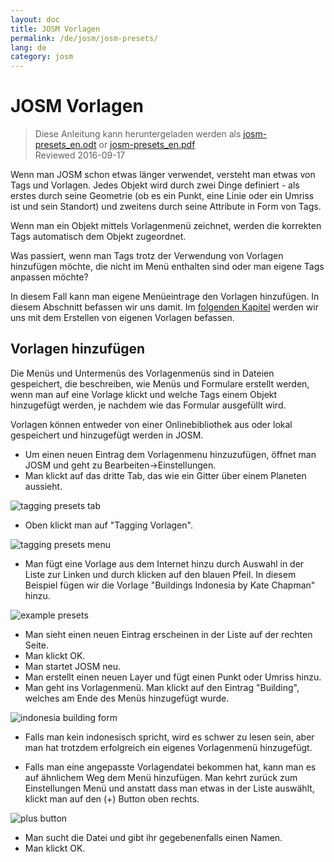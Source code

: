 ```yaml
---
layout: doc
title: JOSM Vorlagen
permalink: /de/josm/josm-presets/
lang: de
category: josm
---
```


JOSM Vorlagen
============

> Diese Anleitung kann heruntergeladen werden als [josm-presets_en.odt](/files/josm-presets_en.odt) or [josm-presets_en.pdf](/files/josm-presets_en.pdf)  
> Reviewed 2016-09-17  

Wenn man JOSM schon etwas länger verwendet, versteht man etwas von Tags und Vorlagen. Jedes Objekt wird durch zwei Dinge definiert - als erstes durch seine Geometrie (ob es ein Punkt, eine Linie oder ein Umriss ist und sein Standort) und zweitens durch seine Attribute in Form von Tags.  

Wenn man ein Objekt mittels Vorlagenmenü zeichnet, werden die korrekten Tags automatisch dem Objekt zugeordnet.  

Was passiert, wenn man Tags trotz der Verwendung von Vorlagen hinzufügen möchte, die nicht im Menü enthalten sind oder man eigene Tags anpassen möchte?  

In diesem Fall kann man eigene Menüeintrage den Vorlagen hinzufügen. In diesem Abschnitt befassen wir uns damit. Im [folgenden Kapitel](/de/editing/creating-presets) werden wir uns mit dem Erstellen von eigenen Vorlagen befassen.  


Vorlagen hinzufügen
-----------

Die Menüs und Untermenüs des Vorlagenmenüs sind in Dateien gespeichert, die beschreiben, wie Menüs und Formulare erstellt werden, wenn man auf eine Vorlage klickt und welche Tags einem Objekt hinzugefügt werden, je nachdem wie das Formular ausgefüllt wird.  

Vorlagen können entweder von einer Onlinebibliothek aus oder lokal gespeichert und hinzugefügt werden in JOSM.  

* Um einen neuen Eintrag dem Vorlagenmenu hinzuzufügen, öffnet man JOSM und geht zu Bearbeiten->Einstellungen.  
* Man klickt auf das dritte Tab, das wie ein Gitter über einem Planeten aussieht.  

![tagging presets tab][]

* Oben klickt man auf "Tagging Vorlagen".  

![tagging presets menu][]

* Man fügt eine Vorlage aus dem Internet hinzu durch Auswahl in der Liste 	zur Linken und durch klicken auf den blauen Pfeil. In diesem Beispiel 	fügen wir die Vorlage "Buildings Indonesia by Kate Chapman" hinzu.  

![example presets][]

* Man sieht einen neuen Eintrag erscheinen in der Liste auf der rechten Seite.  
* Man klickt OK.  
* Man startet JOSM neu.  
* Man erstellt einen neuen Layer und fügt einen Punkt oder Umriss hinzu.  
* Man geht ins Vorlagenmenü. Man klickt auf den Eintrag "Building", welches am Ende des Menüs hinzugefügt wurde.  

![indonesia building form][]

* Falls man kein indonesisch spricht, wird es schwer zu lesen sein, aber man hat trotzdem erfolgreich ein eigenes Vorlagenmenü hinzugefügt.  

* Falls man eine angepasste Vorlagendatei bekommen hat, kann man es auf ähnlichem Weg dem Menü hinzufügen. Man kehrt zurück zum Einstellungen Menü und anstatt dass man etwas in der Liste auswählt, klickt man auf den (+) Button oben rechts.  

![plus button][]

* Man sucht die Datei und gibt ihr gegebenenfalls einen Namen.  
* Man klickt OK.  


[tagging presets tab]: /images/josm/tagging-presets-tab.png
[tagging presets menu]: /images/josm/tagging-presets-menu.png
[example presets]: /images/josm/example-presets.png
[indonesia building form]: /images/josm/indonesia-building-form.png
[plus button]: /images/josm/plus-button.png

